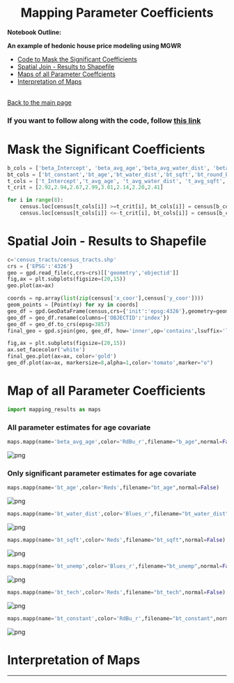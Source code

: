 
# <center> Mapping Parameter Coefficients </center>

**Notebook Outline:**  
  
**An example of hedonic house price modeling using MGWR**
- [Code to Mask the Significant Coefficients](#Mask-the-Significant-Coefficients)
- [Spatial Join - Results to Shapefile](#Spatial-Join---Results-to-Shapefile)
- [Maps of all Parameter Coeffcients](#Maps-of-all-Parameter-Coefficients) 
- [Interpretation of Maps](#Interpretation-of-Maps)<br><br>

[Back to the main page](https://mehak-sachdeva.github.io/MGWR_workshop_book/)


### If you want to follow along with the code, follow [this link](https://colab.research.google.com/drive/1oqnwg_HkY-L_MdRTT2qg5EL-LRrOzmbd?usp=sharing)

# Mask the Significant Coefficients


```python
b_cols = ['beta_Intercept', 'beta_avg_age','beta_avg_water_dist', 'beta_avg_sqft', 'beta_avg_basement','beta_avg_index', 'beta_avg_unemp', 'beta_avg_tech']
bt_cols = ['bt_constant','bt_age','bt_water_dist','bt_sqft','bt_round_basement','bt_index','bt_unemp','bt_tech']
t_cols = ['t_Intercept','t_avg_age', 't_avg_water_dist', 't_avg_sqft', 't_avg_basement','t_avg_index', 't_avg_unemp', 't_avg_tech']
t_crit = [2.92,2.94,2.67,2.99,3.01,2.14,2.20,2.41]
```


```python
for i in range(8):
    census.loc[census[t_cols[i]] >=t_crit[i], bt_cols[i]] = census[b_cols[i]]
    census.loc[census[t_cols[i]] <=-t_crit[i], bt_cols[i]] = census[b_cols[i]]
```

# Spatial Join - Results to Shapefile


```python
c='census_tracts/census_tracts.shp'
crs = {'EPSG':'4326'}
geo = gpd.read_file(c,crs=crs)[['geometry','objectid']]
fig,ax = plt.subplots(figsize=(20,15))
geo.plot(ax=ax)

coords = np.array(list(zip(census['x_coor'],census['y_coor'])))
geom_points = [Point(xy) for xy in coords]
geo_df = gpd.GeoDataFrame(census,crs={'init':'epsg:4326'},geometry=geom_points)
geo_df = geo_df.rename(columns={'OBJECTID':'index'})
geo_df = geo_df.to_crs(epsg=3857)
final_geo = gpd.sjoin(geo, geo_df, how='inner',op='contains',lsuffix='left',rsuffix='right')

fig,ax = plt.subplots(figsize=(20,15))
ax.set_facecolor('white')
final_geo.plot(ax=ax, color='gold')
geo_df.plot(ax=ax, markersize=8,alpha=1,color='tomato',marker="o")
```

# Map of all Parameter Coefficients


```python
import mapping_results as maps
```

### All parameter estimates for age covariate


```python
maps.mapp(name='beta_avg_age',color='RdBu_r',filename="b_age",normal=False)
```


![png](Mapping_files/Mapping_10_0.png)


### Only significant parameter estimates for age covariate


```python
maps.mapp(name='bt_age',color='Reds',filename="bt_age",normal=False)
```


![png](Mapping_files/Mapping_12_0.png)



```python
maps.mapp(name='bt_water_dist',color='Blues_r',filename="bt_water_dist",normal=False)
```


![png](Mapping_files/Mapping_13_0.png)



```python
maps.mapp(name='bt_sqft',color='Reds',filename="bt_sqft",normal=False)
```


![png](Mapping_files/Mapping_14_0.png)



```python
maps.mapp(name='bt_unemp',color='Blues_r',filename="bt_unemp",normal=False)
```


![png](Mapping_files/Mapping_15_0.png)



```python
maps.mapp(name='bt_tech',color='Reds',filename="bt_tech",normal=False)
```


![png](Mapping_files/Mapping_16_0.png)



```python
maps.mapp(name='bt_constant',color='RdBu_r',filename="bt_constant",normal=False)
```


![png](Mapping_files/Mapping_17_0.png)


# Interpretation of Maps

***
